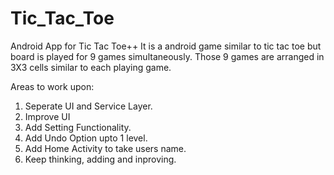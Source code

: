 # Tic_Tac_Toe
Android App for Tic Tac Toe++
It is a android game similar to tic tac toe but board is played for 9 games simultaneously.
Those 9 games are arranged in 3X3 cells similar to each playing game.

Areas to work upon: 
  1. Seperate UI and Service Layer.
  2. Improve UI
  3. Add Setting Functionality.
  4. Add Undo Option upto 1 level.
  5. Add Home Activity to take users name.
  6. Keep thinking, adding and inproving.
